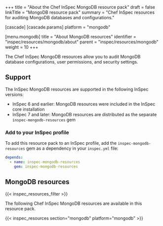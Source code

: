 +++
title = "About the Chef InSpec MongoDB resource pack"
draft = false
linkTitle = "MongoDB resource pack"
summary = "Chef InSpec resources for auditing MongoDB databases and configurations."

[cascade]
  [cascade.params]
    platform = "mongodb"

[menu.mongodb]
  title = "About MongoDB resources"
  identifier = "inspec/resources/mongodb/about"
  parent = "inspec/resources/mongodb"
  weight = 10
+++

The Chef InSpec MongoDB resources allow you to audit MongoDB database configurations, user permissions, and security settings.

## Support

The InSpec MongoDB resources are supported in the following InSpec versions:

- InSpec 6 and earlier: MongoDB resources were included in the InSpec core installation
- InSpec 7 and later: MongoDB resources are distributed as the separate `inspec-mongodb-resources` gem

### Add to your InSpec profile

To add this resource pack to an InSpec profile, add the `inspec-mongodb-resources` gem as a dependency in your `inspec.yml` file:

```yaml
depends:
  - name: inspec-mongodb-resources
    gem: inspec-mongodb-resources
```

## MongoDB resources

{{< inspec_resources_filter >}}

The following Chef InSpec MongoDB resources are available in this resource pack.

{{< inspec_resources section="mongodb" platform="mongodb" >}}
